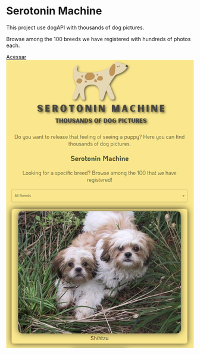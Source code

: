 # Serotonin Machine

This project use dogAPI with thousands of dog pictures.

Browse among the 100 breeds we have registered with hundreds of photos each.


[Acessar](https://moutim.github.io/serotonin-machine-dogAPI/)
![image-20220219224639838](preview.png)
